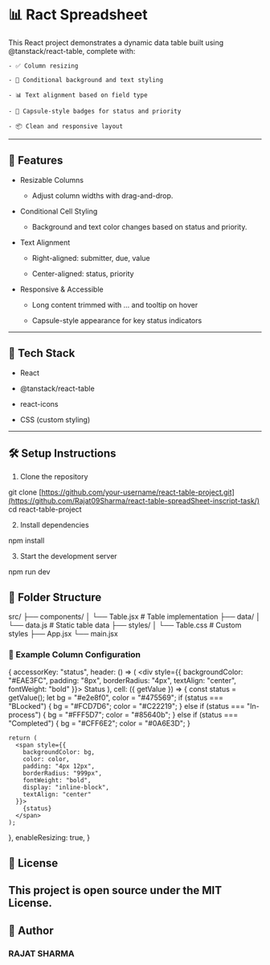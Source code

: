 # 📊 Ract Spreadsheet
This React project demonstrates a dynamic data table built using @tanstack/react-table, complete with:

    - ✅ Column resizing

    - 🎨 Conditional background and text styling

    - 📊 Text alignment based on field type

    - 💊 Capsule-style badges for status and priority

    - 📦 Clean and responsive layout

---

## 🚀 Features

- Resizable Columns
   - Adjust column widths with drag-and-drop.

- Conditional Cell Styling
    - Background and text color changes based on status and priority.

- Text Alignment

  - Right-aligned: submitter, due, value

  - Center-aligned: status, priority

- Responsive & Accessible

   - Long content trimmed with ... and tooltip on hover

   - Capsule-style appearance for key status indicators


---

## 🧱 Tech Stack

- React

- @tanstack/react-table

- react-icons

- CSS (custom styling)

---

## 🛠️ Setup Instructions

1. Clone the repository

git clone [https://github.com/your-username/react-table-project.git](https://github.com/Rajat09Sharma/react-table-spreadSheet-inscript-task/)
cd react-table-project

2. Install dependencies

npm install

3. Start the development server

npm run dev

## 📁 Folder Structure

src/
├── components/
│   └── Table.jsx           # Table implementation
├── data/
│   └── data.js             # Static table data
├── styles/
│   └── Table.css           # Custom styles
├── App.jsx
└── main.jsx

### 🧹 Example Column Configuration

{
  accessorKey: "status",
  header: () => (
    <div style={{
      backgroundColor: "#EAE3FC",
      padding: "8px",
      borderRadius: "4px",
      textAlign: "center",
      fontWeight: "bold"
    }}>
      Status
    </div>
  ),
  cell: ({ getValue }) => {
    const status = getValue();
    let bg = "#e2e8f0", color = "#475569";
    if (status === "BLocked") { bg = "#FCD7D6"; color = "#C22219"; }
    else if (status === "In-process") { bg = "#FFF5D7"; color = "#85640b"; }
    else if (status === "Completed") { bg = "#CFF6E2"; color = "#0A6E3D"; }

    return (
      <span style={{
        backgroundColor: bg,
        color: color,
        padding: "4px 12px",
        borderRadius: "999px",
        fontWeight: "bold",
        display: "inline-block",
        textAlign: "center"
      }}>
        {status}
      </span>
    );
  },
  enableResizing: true,
}


## 📃 License

This project is open source under the MIT License.
---
## 🤛️ Author

### RAJAT SHARMA

